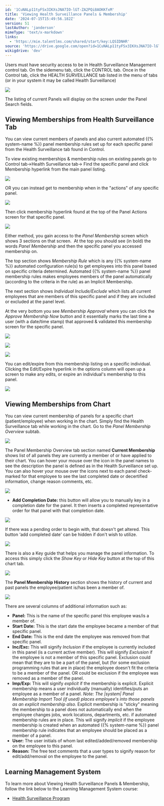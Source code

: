```yaml
---
id: '1CuNALp11tyFSx3IKXsJNA7IO-lGT-ZA2PQi8AOKKfxM'
title: 'Viewing Health Surveillance Panels & Membership'
date: '2024-07-15T15:49:56.182Z'
version: 51
lastAuthor: 'janderson'
mimeType: 'text/x-markdown'
links:
  - 'https://mie.talentlms.com/shared/start/key:LQSIDNHR'
source: 'https://drive.google.com/open?id=1CuNALp11tyFSx3IKXsJNA7IO-lGT-ZA2PQi8AOKKfxM'
wikigdrive: 'dev'
---
```

Users must have security access to be in Health Surveillance Management control tab. On the sidemenu tab, click the CONTROL tab. Once in the Control tab, click the HEALTH SURVEILLANCE tab listed in the menu of tabs (or in your system it may be called Health Surveillance)

![](../viewing-health-surveillance-panels-and-membership.assets/8559017c3985006ba5394aa58ece891b.png)

The listing of current Panels will display on the screen under the Panel Search fields.

## Viewing Memberships from Health Surveillance Tab

You can view current members of panels and also current automated {{% system-name %}} panel membership rules set up for each specific panel from the Health Surveillance tab found in Control.

To view existing memberships & membership rules on existing panels go to Control tab→Health Surveillance tab→ Find the specific panel and click Membership hyperlink from the main panel listing.

![](../viewing-health-surveillance-panels-and-membership.assets/152a405ed9a290c61e3e0c92d6b0a89b.png)

OR you can instead get to membership when in the "actions" of any specific panel.

![](../viewing-health-surveillance-panels-and-membership.assets/77a42aa6472c44394ac6ccf2b6b16060.png)

Then click membership hyperlink found at the top of the Panel Actions screen for that specific panel.

![](../viewing-health-surveillance-panels-and-membership.assets/c83548f64fa11f29ef66d91e6a07c099.png)

Either method, you gain access to the *Panel Membership* screen which shows 3 sections on that screen.  At the top you should see (in bold) the words *Panel Membership* and then the specific panel you accessed membership on.

The top section shows *Membership Rule* which is any {{% system-name %}} automated configuration rule(s) to get employees into this panel based on specific criteria determined. Automated {{% system-name %}} panel membership rules makes employees members of the panel automatically (according to the criteria in the rule) as an Implicit Membership.

The next section shows *Individual Include/Exclude* which lists all current employees that are members of this specific panel and if they are included or excluded at the panel level.

At the very bottom you see *Membership Approval* where you can click the *Approve Membership Now* button and it essentially marks the last time a user (with a date/time stamp) that approved & validated this membership screen for the specific panel.

![](../viewing-health-surveillance-panels-and-membership.assets/cd68d728f51233aa305b4aaf45636bd0.png)

![](../viewing-health-surveillance-panels-and-membership.assets/1b37f7cfecb3446d1393db006c5dfc0b.png)

![](../viewing-health-surveillance-panels-and-membership.assets/36e7c80710bf2e27c7c2e3f47c5870bd.png)

You can edit/expire from this membership listing on a specific individual. Clicking the Edit/Expire hyperlink in the options column will open up a screen to make any edits, or expire an individual's membership to this panel.

![](../viewing-health-surveillance-panels-and-membership.assets/8114fb1d16052112a34c523b4bc44c73.png)

## Viewing Memberships from Chart

You can view current membership of panels for a specific chart (patient/employee) when working in the chart. Simply find the Health Surveillance tab while working in the chart. Go to the *Panel Membership Overview* subtab.

![](../viewing-health-surveillance-panels-and-membership.assets/85bd227308c74cc13f998a12e7616ade.png)

The Panel Membership Overview tab section named **Current Membership** shows list of all panels they are currently a member of or have applied to their chart. You can hover your mouse over the icon in the panel names to see the description the panel is defined as in the Health Surveillance set up. You can also hover your mouse over the icons next to each panel check-marked for that employee to see the last completed date or decertified information, change reason comments, etc.

![](../viewing-health-surveillance-panels-and-membership.assets/9810266721eae55384813a5e942e1fc8.png)

* <strong>Add Completion Date:</strong> this button will allow you to manually key in a completion date for the panel. It then inserts a completed representative order for that panel with that completion date.

![](../viewing-health-surveillance-panels-and-membership.assets/56ca0bd126e92b0826af0ab7943280db.png)

If there was a pending order to begin with, that doesn't get altered. This button ‘add completed date' can be hidden if don't wish to utilize.

![](../viewing-health-surveillance-panels-and-membership.assets/2f8bdcad5e282b0f1dc4cd28ccbefb95.png)

There is also a Key guide that helps you manage the panel information. To access this simply click the *Show Key* or *Hide Key* button at the top of this chart tab.

![](../viewing-health-surveillance-panels-and-membership.assets/1661f5f792421cd9e4e916e6fd097d47.png)

The **Panel Membership History** section shows the history of current and past panels the employee/patient is/has been a member of.

![](../viewing-health-surveillance-panels-and-membership.assets/12a92bdfb08337233e38a7276fd79e39.png)

There are several columns of additional information such as:

* <strong>Panel:</strong> This is the name of the specific panel this employee was/is a member of.
* <strong>Start Date:</strong> This is the start date the employee became a member of that specific panel.
* <strong>End Date:</strong> This is the end date the employee was removed from that specific panel.
* <strong>Inc/Exc:</strong> This will signify <em>Inclusion</em> if the employee is currently included in this panel (is a current active member). This will signify <em>Exclusion</em> if the employee is not a member of this specific panel. Exclusion could mean that they are to be a part of the panel, but (for some exclusion programming rules that are in place) the employee doesn't fit the criteria to be a member of the panel. OR could be exclusion if the employee was removed as a member of the panel.
* <strong>Imp/Exp:</strong> This will signify <em>explicit</em> if the membership is explicit. Explicit membership means a user individually (manually) identifies/puts an employee as a member of a panel. <em>Note: The |system| Panel Membership Import Tool (if used) places employee's into those panels as an explicit membership also.</em> Explicit membership is "sticky" meaning the membership to a panel does not automatically end when the employee changes jobs, work locations, departments, etc. if automated membership rules are in place. This will signify <em>implicit</em> if the employee membership is created when an automated {{% system-name %}} panel membership rule indicates that an employee should be placed as a member of a panel.
* <strong>User:</strong> The user initials of whom last edited/added/removed membership on the employee to this panel.
* <strong>Reason:</strong> The free text comments that a user types to signify reason for edit/add/removal on the employee to the panel.

## Learning Management System

To learn more about Viewing Health Surveillance Panels & Membership, follow the link below to the Learning Management System course:

* [Health Surveillance Program](https://mie.talentlms.com/shared/start/key:LQSIDNHR)
